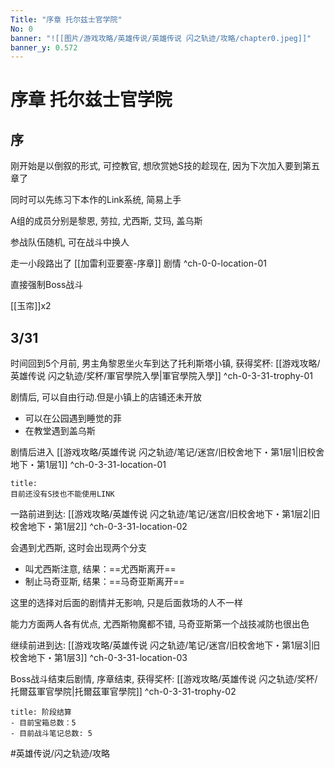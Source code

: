 ```yaml
---
Title: "序章 托尔兹士官学院"
No: 0
banner: "![[图片/游戏攻略/英雄传说/英雄传说 闪之轨迹/攻略/chapter0.jpeg]]"
banner_y: 0.572
---
```


# 序章 托尔兹士官学院

## 序
刚开始是以倒叙的形式, 可控教官, 想欣赏她S技的趁现在, 因为下次加入要到第五章了

同时可以先练习下本作的Link系统, 简易上手

A组的成员分别是黎恩, 劳拉, 尤西斯, 艾玛, 盖乌斯

参战队伍随机, 可在战斗中换人

走一小段路出了 [[加雷利亚要塞-序章]] 剧情 ^ch-0-0-location-01

直接强制Boss战斗

[[玉帘]]x2

## 3/31
时间回到5个月前, 男主角黎恩坐火车到达了托利斯塔小镇, 获得奖杯: [[游戏攻略/英雄传说 闪之轨迹/奖杯/軍官學院入學|軍官學院入學]] ^ch-0-3-31-trophy-01

剧情后, 可以自由行动.但是小镇上的店铺还未开放
- 可以在公园遇到睡觉的菲
- 在教堂遇到盖乌斯

剧情后进入 [[游戏攻略/英雄传说 闪之轨迹/笔记/迷宫/旧校舍地下・第1层1|旧校舍地下・第1层1]] ^ch-0-3-31-location-01

```ad-tip
title: 
目前还没有S技也不能使用LINK
```

一路前进到达: [[游戏攻略/英雄传说 闪之轨迹/笔记/迷宫/旧校舍地下・第1层2|旧校舍地下・第1层2]] ^ch-0-3-31-location-02

会遇到尤西斯, 这时会出现两个分支
- 叫尤西斯注意, 结果：==尤西斯离开==
- 制止马奇亚斯, 结果：==马奇亚斯离开==

这里的选择对后面的剧情并无影响, 只是后面救场的人不一样

能力方面两人各有优点, 尤西斯物魔都不错, 马奇亚斯第一个战技减防也很出色

继续前进到达: [[游戏攻略/英雄传说 闪之轨迹/笔记/迷宫/旧校舍地下・第1层3|旧校舍地下・第1层3]] ^ch-0-3-31-location-03

Boss战斗结束后剧情, 序章结束, 获得奖杯: [[游戏攻略/英雄传说 闪之轨迹/奖杯/托爾茲軍官學院|托爾茲軍官學院]] ^ch-0-3-31-trophy-02

```ad-info
title: 阶段结算
- 目前宝箱总数：5
- 目前战斗笔记总数: 5
```

#英雄传说/闪之轨迹/攻略 